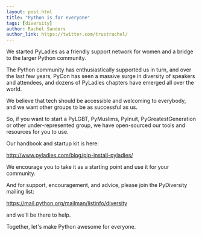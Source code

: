 ```yaml
---
layout: post.html
title: "Python is for everyone"
tags: [diversity]
author: Rachel Sanders
author_link: https://twitter.com/trustrachel/
---
```


We started PyLadies as a friendly support network for women and a bridge to the larger Python community.

The Python community has enthusiastically supported us in turn, and over the last few years, PyCon has seen a massive surge in diversity of speakers and attendees, and dozens of PyLadies chapters have emerged all over the world. 

We believe that tech should be accessible and welcoming to everybody, and we want other groups to be as successful as us. 

So, if you want to start a PyLGBT, PyMuslims, PyInuit, PyGreatestGeneration or other under-represented group, we have open-sourced our tools and resources for you to use. 

Our handbook and startup kit is here:

http://www.pyladies.com/blog/pip-install-pyladies/

We encourage you to take it as a starting point and use it for your community.

And for support, encouragement, and advice, please join the PyDiversity mailing list:

https://mail.python.org/mailman/listinfo/diversity

and we'll be there to help. 

Together, let's make Python awesome for everyone.